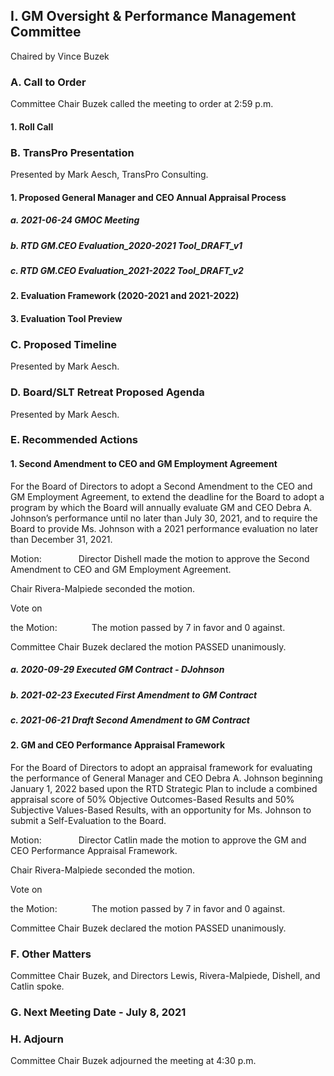 ## I. GM Oversight & Performance Management Committee

Chaired by Vince Buzek

### A. Call to Order

Committee Chair Buzek called the meeting to order at 2:59 p.m.

#### 1. Roll Call

### B. TransPro Presentation

Presented by Mark Aesch, TransPro Consulting.

#### 1. Proposed General Manager and CEO Annual Appraisal Process

##### a. 2021-06-24 GMOC Meeting

##### b. RTD GM.CEO Evaluation_2020-2021 Tool_DRAFT_v1

##### c. RTD GM.CEO Evaluation_2021-2022 Tool_DRAFT_v2

#### 2. Evaluation Framework (2020-2021 and 2021-2022)

#### 3. Evaluation Tool Preview

### C. Proposed Timeline

Presented by Mark Aesch.

### D. Board/SLT Retreat Proposed Agenda

Presented by Mark Aesch.

### E. Recommended Actions

#### 1. Second Amendment to CEO and GM Employment Agreement

For the Board of Directors to adopt a Second Amendment to the CEO and GM Employment Agreement, to extend the deadline for the Board to adopt a program by which the Board will annually evaluate GM and CEO Debra A. Johnson’s performance until no later than July 30, 2021, and to require the Board to provide Ms. Johnson with a 2021 performance evaluation no later than December 31, 2021.

Motion:               Director Dishell made the motion to approve the Second Amendment to CEO and GM Employment Agreement.

Chair Rivera-Malpiede seconded the motion.

Vote on

the Motion:              The motion passed by 7 in favor and 0 against.

Committee Chair Buzek declared the motion PASSED unanimously.

##### a. 2020-09-29 Executed GM Contract - DJohnson

##### b. 2021-02-23 Executed First Amendment to GM Contract

##### c. 2021-06-21 Draft Second Amendment to GM Contract

#### 2. GM and CEO Performance Appraisal Framework

For the Board of Directors to adopt an appraisal framework for evaluating the performance of General Manager and CEO Debra A. Johnson beginning January 1, 2022 based upon the RTD Strategic Plan to include a combined appraisal score of 50% Objective Outcomes-Based Results and 50% Subjective Values-Based Results, with an opportunity for Ms. Johnson to submit a Self-Evaluation to the Board.

Motion:               Director Catlin made the motion to approve the GM and CEO Performance Appraisal Framework.

Chair Rivera-Malpiede seconded the motion.

Vote on

the Motion:              The motion passed by 7 in favor and 0 against.

Committee Chair Buzek declared the motion PASSED unanimously.

### F. Other Matters

Committee Chair Buzek, and Directors Lewis, Rivera-Malpiede, Dishell, and Catlin spoke.

### G. Next Meeting Date - July 8, 2021

### H. Adjourn

Committee Chair Buzek adjourned the meeting at 4:30 p.m.